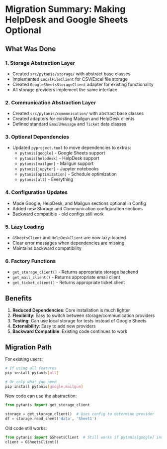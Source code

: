 # Migration Summary: Making HelpDesk and Google Sheets Optional

## What Was Done

### 1. Storage Abstraction Layer
- Created `src/pytanis/storage/` with abstract base classes
- Implemented `LocalFileClient` for CSV/Excel file storage
- Created `GoogleSheetsStorageClient` adapter for existing functionality
- All storage providers implement the same interface

### 2. Communication Abstraction Layer
- Created `src/pytanis/communication/` with abstract base classes
- Created adapters for existing Mailgun and HelpDesk clients
- Defined standard `EmailMessage` and `Ticket` data classes

### 3. Optional Dependencies
- Updated `pyproject.toml` to move dependencies to extras:
  - `pytanis[google]` - Google Sheets support
  - `pytanis[helpdesk]` - HelpDesk support
  - `pytanis[mailgun]` - Mailgun support
  - `pytanis[jupyter]` - Jupyter notebooks
  - `pytanis[optimization]` - Schedule optimization
  - `pytanis[all]` - Everything

### 4. Configuration Updates
- Made Google, HelpDesk, and Mailgun sections optional in Config
- Added new Storage and Communication configuration sections
- Backward compatible - old configs still work

### 5. Lazy Loading
- `GSheetsClient` and `HelpDeskClient` are now lazy-loaded
- Clear error messages when dependencies are missing
- Maintains backward compatibility

### 6. Factory Functions
- `get_storage_client()` - Returns appropriate storage backend
- `get_mail_client()` - Returns appropriate email client
- `get_ticket_client()` - Returns appropriate ticket client

## Benefits

1. **Reduced Dependencies**: Core installation is much lighter
2. **Flexibility**: Easy to switch between storage/communication providers
3. **Testing**: Can use local storage for tests instead of Google Sheets
4. **Extensibility**: Easy to add new providers
5. **Backward Compatible**: Existing code continues to work

## Migration Path

For existing users:
```bash
# If using all features
pip install pytanis[all]

# Or only what you need
pip install pytanis[google,mailgun]
```

New code can use the abstraction:
```python
from pytanis import get_storage_client

storage = get_storage_client()  # Uses config to determine provider
df = storage.read_sheet('data', 'Sheet1')
```

Old code still works:
```python
from pytanis import GSheetsClient  # Still works if pytanis[google] installed
client = GSheetsClient()
```